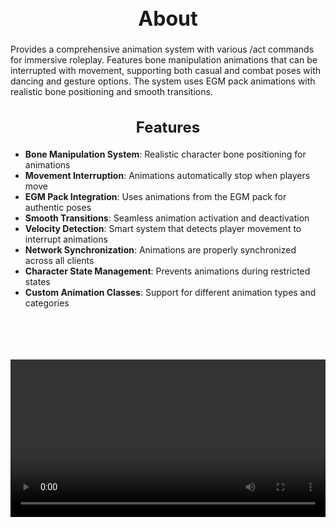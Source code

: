 <h1 style="text-align:center; font-size:2rem; font-weight:bold;">About</h1>

Provides a comprehensive animation system with various /act commands for immersive roleplay. Features bone manipulation animations that can be interrupted with movement, supporting both casual and combat poses with dancing and gesture options. The system uses EGM pack animations with realistic bone positioning and smooth transitions.

<h2 style="text-align:center; font-size:1.5rem; font-weight:bold;">Features</h2>

- **Bone Manipulation System**: Realistic character bone positioning for animations
- **Movement Interruption**: Animations automatically stop when players move
- **EGM Pack Integration**: Uses animations from the EGM pack for authentic poses
- **Smooth Transitions**: Seamless animation activation and deactivation
- **Velocity Detection**: Smart system that detects player movement to interrupt animations
- **Network Synchronization**: Animations are properly synchronized across all clients
- **Character State Management**: Prevents animations during restricted states
- **Custom Animation Classes**: Support for different animation types and categories

<br><br>

<p align="center">
  <video width="1200" style="max-width:100%; margin-bottom: 40px; margin-top: 20px;" controls>
    <source src="https://bleonheart.github.io/assets/docs/animation.mp4" type="video/mp4">
    Your browser does not support the video tag.
  </video>
</p>

<br><br>
